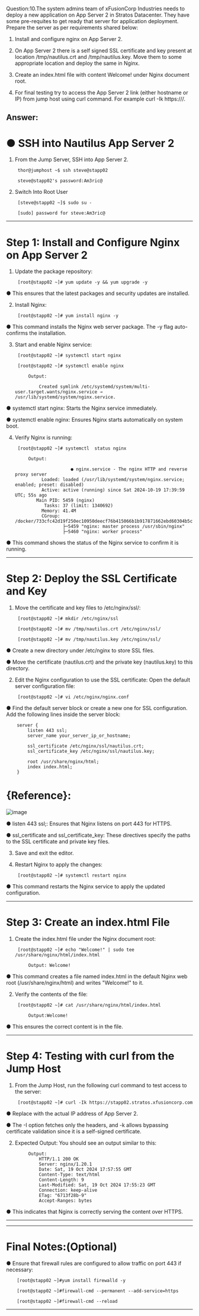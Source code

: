 Question:10.The system admins team of xFusionCorp Industries needs to deploy a new application on App Server 2 in Stratos Datacenter. They have some pre-requites to get ready that server for application deployment. Prepare the server as per requirements shared below:



1. Install and configure nginx on App Server 2.

2. On App Server 2 there is a self signed SSL certificate and key present at location /tmp/nautilus.crt and /tmp/nautilus.key. Move them to some appropriate location and deploy the same in Nginx.

3. Create an index.html file with content Welcome! under Nginx document root.

4. For final testing try to access the App Server 2 link (either hostname or IP) from jump host using curl command. For example curl -Ik https://<app-server-ip>/.



Answer:
---------------------------------------------------------------------------------------------------

# ● SSH into Nautilus App Server 2

1. From the Jump Server, SSH into App Server 2.

		thor@jumphost ~$ ssh steve@stapp02 
		
		steve@stapp02's password:Am3ric@ 

2. Switch Into Root User

		[steve@stapp02 ~]$ sudo su -
		
		[sudo] password for steve:Am3ric@
		
---------------------------------------------------------------------------------------------------		
		
		
# Step 1: Install and Configure Nginx on App Server 2

1. Update the package repository:



		[root@stapp02 ~]# yum update -y && yum upgrade -y
		
● This ensures that the latest packages and security updates are installed.


2. Install Nginx:


		[root@stapp02 ~]# yum install nginx -y
		
● This command installs the Nginx web server package. The -y flag auto-confirms the installation.


3. Start and enable Nginx service:



		[root@stapp02 ~]# systemctl start nginx
		
		[root@stapp02 ~]# systemctl enable nginx
		
			Output:
			
				Created symlink /etc/systemd/system/multi-user.target.wants/nginx.service → /usr/lib/systemd/system/nginx.service.

● systemctl start nginx: Starts the Nginx service immediately.

● systemctl enable nginx: Ensures Nginx starts automatically on system boot.


4. Verify Nginx is running:

	
		[root@stapp02 ~]# systemctl  status nginx
		
			Output:
			
							● nginx.service - The nginx HTTP and reverse proxy server
				 Loaded: loaded (/usr/lib/systemd/system/nginx.service; enabled; preset: disabled)
				 Active: active (running) since Sat 2024-10-19 17:39:59 UTC; 55s ago
			   Main PID: 5459 (nginx)
				  Tasks: 37 (limit: 1340692)
				 Memory: 41.4M
				 CGroup: /docker/733cfc42d19f250ec10950deecf76b415066b1b917871662ebd60304b5c0ea4c/system.slice/nginx.service
						 ├─5459 "nginx: master process /usr/sbin/nginx"
						 ├─5460 "nginx: worker process"
			 
● This command shows the status of the Nginx service to confirm it is running.

---------------------------------------------------------------------------------------------------

# Step 2: Deploy the SSL Certificate and Key

1. Move the certificate and key files to /etc/nginx/ssl/:



		[root@stapp02 ~]# mkdir /etc/nginx/ssl
		
		[root@stapp02 ~]# mv /tmp/nautilus.crt /etc/nginx/ssl/
		
		[root@stapp02 ~]# mv /tmp/nautilus.key /etc/nginx/ssl/
		
● Create a new directory under /etc/nginx to store SSL files.

● Move the certificate (nautilus.crt) and the private key (nautilus.key) to this directory.


2. Edit the Nginx configuration to use the SSL certificate: Open the default server configuration file:



		[root@stapp02 ~]# vi /etc/nginx/nginx.conf

● Find the default server block or create a new one for SSL configuration. Add the following lines inside the server block:



		server {
			listen 443 ssl;
			server_name your_server_ip_or_hostname;

			ssl_certificate /etc/nginx/ssl/nautilus.crt;
			ssl_certificate_key /etc/nginx/ssl/nautilus.key;

			root /usr/share/nginx/html;
			index index.html;
		}


				
# {Reference}:
	
![image](https://github.com/user-attachments/assets/e593f911-735b-4cd5-b061-03016ff35c35)
			
● listen 443 ssl;: Ensures that Nginx listens on port 443 for HTTPS.

● ssl_certificate and ssl_certificate_key: These directives specify the paths to the SSL certificate and private key files.


3. Save and exit the editor.


4. Restart Nginx to apply the changes:

		[root@stapp02 ~]# systemctl restart nginx
		
● This command restarts the Nginx service to apply the updated configuration.

---------------------------------------------------------------------------------------------------

# Step 3: Create an index.html File

1. Create the index.html file under the Nginx document root:



		[root@stapp02 ~]# echo "Welcome!" | sudo tee /usr/share/nginx/html/index.html
			
			Output: Welcome!
			
● This command creates a file named index.html in the default Nginx web root (/usr/share/nginx/html) and writes "Welcome!" to it.


2. Verify the contents of the file:



		[root@stapp02 ~]# cat /usr/share/nginx/html/index.html
			
			Output:Welcome!
			
● This ensures the correct content is in the file.

---------------------------------------------------------------------------------------------------

# Step 4: Testing with curl from the Jump Host

1. From the Jump Host, run the following curl command to test access to the server:


		[root@stapp02 ~]# curl -Ik https://stapp02.stratos.xfusioncorp.com
		
		
● Replace <app-server-ip> with the actual IP address of App Server 2.

● The -I option fetches only the headers, and -k allows bypassing certificate validation since it is a self-signed certificate.


2. Expected Output: You should see an output similar to this:


			Output:
				HTTP/1.1 200 OK
				Server: nginx/1.20.1
				Date: Sat, 19 Oct 2024 17:57:55 GMT
				Content-Type: text/html
				Content-Length: 9
				Last-Modified: Sat, 19 Oct 2024 17:55:23 GMT
				Connection: keep-alive
				ETag: "6713f28b-9"
				Accept-Ranges: bytes


● This indicates that Nginx is correctly serving the content over HTTPS.

---------------------------------------------------------------------------------------------------
---------------------------------------------------------------------------------------------------

# Final Notes:(Optional)

● Ensure that firewall rules are configured to allow traffic on port 443 if necessary:

		[root@stapp02 ~]#yum install firewalld -y

		[root@stapp02 ~]#firewall-cmd --permanent --add-service=https

		[root@stapp02 ~]#firewall-cmd --reload
		

---------------------------------------------------------------------------------------------------

